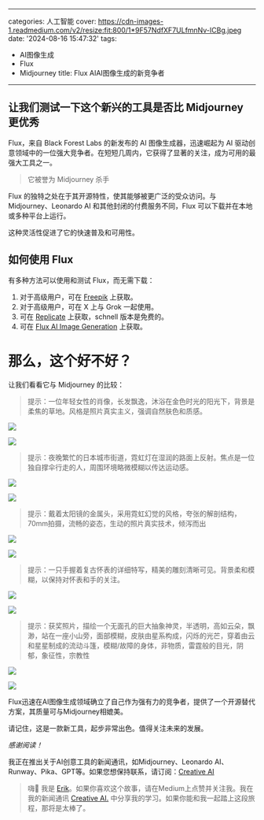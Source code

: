
---
categories: 人工智能
cover: https://cdn-images-1.readmedium.com/v2/resize:fit:800/1*9F57NdfXF7ULfmnNv-ICBg.jpeg
date: '2024-08-16 15:47:32'
tags:
  - AI图像生成
  - Flux
  - Midjourney
title: Flux AIAI图像生成的新竞争者

---


## 让我们测试一下这个新兴的工具是否比 Midjourney 更优秀



Flux，来自 Black Forest Labs 的新发布的 AI 图像生成器，迅速崛起为 AI 驱动创意领域中的一位强大竞争者。在短短几周内，它获得了显著的关注，成为可用的最强大工具之一。

> 它被誉为 Midjourney 杀手

Flux 的独特之处在于其开源特性，使其能够被更广泛的受众访问。与 Midjourney、Leonardo AI 和其他封闭的付费服务不同，Flux 可以下载并在本地或多种平台上运行。

这种灵活性促进了它的快速普及和可用性。

## 如何使用 Flux

有多种方法可以使用和测试 Flux，而无需下载：

1. 对于高级用户，可在 [Freepik](https://www.freepik.com/) 上获取。
2. 对于高级用户，可在 X 上与 Grok 一起使用。
3. 可在 [Replicate](https://replicate.com/black-forest-labs/flux-schnell) 上获取，schnell 版本是免费的。
4. 可在 [Flux AI Image Generation](https://fluxaiimagegenerator.com/) 上获取。

# 那么，这个好不好？

让我们看看它与 Midjourney 的比较：

> 提示：一位年轻女性的肖像，长发飘逸，沐浴在金色时光的阳光下，背景是柔焦的草地。风格是照片真实主义，强调自然肤色和质感。

![](https://cdn-images-1.readmedium.com/v2/resize:fit:800/1*5DIfpge9e10gfCPaDem1lQ.png)

![](https://cdn-images-1.readmedium.com/v2/resize:fit:800/1*kJOoMKbPmIMozQ4kxiPPqQ.jpeg)


> 提示：夜晚繁忙的日本城市街道，霓虹灯在湿润的路面上反射。焦点是一位独自撑伞行走的人，周围环境略微模糊以传达运动感。

![](https://cdn-images-1.readmedium.com/v2/resize:fit:800/1*bTctexA8r-ywXvfSWIPEcA.png)

![](https://cdn-images-1.readmedium.com/v2/resize:fit:800/1*ZPvkRzwA7QCbESshAiM3Iw.jpeg)


> 提示：戴着太阳镜的金属头，采用霓虹幻觉的风格，夸张的解剖结构，70mm拍摄，流畅的姿态，生动的照片真实技术，倾泻而出

![](https://cdn-images-1.readmedium.com/v2/resize:fit:800/1*1QkGawA98kdcAYmuu-eA2A.png)

![](https://cdn-images-1.readmedium.com/v2/resize:fit:800/1*T5N4isl99zvwA9pUMv4tKA.jpeg)


> 提示：一只手握着复古怀表的详细特写，精美的雕刻清晰可见。背景柔和模糊，以保持对怀表和手的关注。

![](https://cdn-images-1.readmedium.com/v2/resize:fit:800/1*km7e_jJEXTi6UrgNjBzFbA.png)

![](https://cdn-images-1.readmedium.com/v2/resize:fit:800/1*DGQLnTwyEWAMeUNltQfduA.jpeg)


> 提示：获奖照片，描绘一个无面孔的巨大抽象神灵，半透明，高如云朵，飘渺，站在一座小山旁，面部模糊，皮肤由星系构成，闪烁的光芒，穿着由云和星星制成的流动斗篷，模糊/故障的身体，非物质，雷霆般的目光，阴郁，象征性，宗教性

![](https://cdn-images-1.readmedium.com/v2/resize:fit:800/1*HIKe1uW5wI-jtdrti37qsA.png)

![](https://cdn-images-1.readmedium.com/v2/resize:fit:800/1*94hc9etp-6RD5fv9GMNmoQ.jpeg)

Flux迅速在AI图像生成领域确立了自己作为强有力的竞争者，提供了一个开源替代方案，其质量可与Midjourney相媲美。

请记住，这是一款新工具，起步非常出色。值得关注未来的发展。

*感谢阅读！*

我正在推出关于AI创意工具的新闻通讯，如Midjourney、Leonardo AI、Runway、Pika、GPT等。如果您想保持联系，请订阅：[Creative AI](https://creativeai.beehiiv.com/)


> 嗨👋 我是 [Erik](https://twitter.com/Erik_Knobl)。如果你喜欢这个故事，请在Medium上点赞并关注我。我在我的新闻通讯 [Creative AI.](https://creativeai.beehiiv.com/) 中分享我的学习。如果你能和我一起踏上这段旅程，那将是太棒了。
